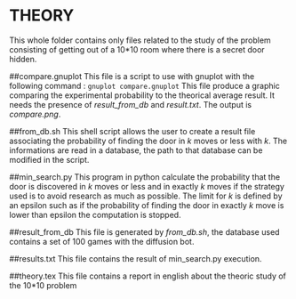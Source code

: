 THEORY
======

This whole folder contains only files related to the study of the problem
consisting of getting out of a 10*10 room where there is a secret door hidden.

##compare.gnuplot
This file is a script to use with gnuplot with the following command :
```gnuplot compare.gnuplot```
This file produce a graphic comparing the experimental probability to the
theorical average result. It needs the presence of _result\_from\_db_ and
_result.txt_.
The output is _compare.png_.

##from\_db.sh
This shell script allows the user to create a result file associating the
probability of finding the door in _k_ moves or less with _k_. The
informations are read in a database, the path to that database can be modified
in the script.

##min\_search.py
This program in python calculate the probability that the door is discovered
in _k_ moves or less and in exactly _k_ moves if the strategy used is to avoid
research as much as possible. The limit for _k_ is defined by an epsilon such
as if the probability of finding the door in exactly _k_ move is lower than
epsilon the computation is stopped.

##result_from_db
This file is generated by _from\_db.sh_, the database used contains a set of
100 games with the diffusion bot.

##results.txt
This file contains the result of min\_search.py execution.

##theory.tex
This file contains a report in english about the theoric study of the 10*10
problem